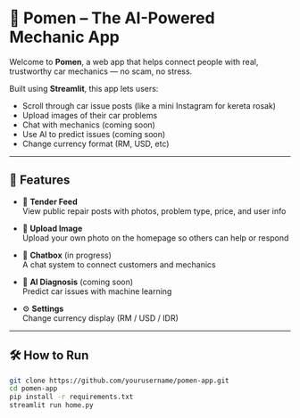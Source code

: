 # 🔧 Pomen – The AI-Powered Mechanic App

Welcome to **Pomen**, a web app that helps connect people with real, trustworthy car mechanics — no scam, no stress.

Built using **Streamlit**, this app lets users:
- Scroll through car issue posts (like a mini Instagram for kereta rosak)
- Upload images of their car problems
- Chat with mechanics (coming soon)
- Use AI to predict issues (coming soon)
- Change currency format (RM, USD, etc)

---

## 🚀 Features

- 📢 **Tender Feed**  
  View public repair posts with photos, problem type, price, and user info

- 📸 **Upload Image**  
  Upload your own photo on the homepage so others can help or respond

- 💬 **Chatbox** (in progress)  
  A chat system to connect customers and mechanics

- 🤖 **AI Diagnosis** (coming soon)  
  Predict car issues with machine learning

- ⚙️ **Settings**  
  Change currency display (RM / USD / IDR)

---

## 🛠️ How to Run

```bash
git clone https://github.com/yourusername/pomen-app.git
cd pomen-app
pip install -r requirements.txt
streamlit run home.py
